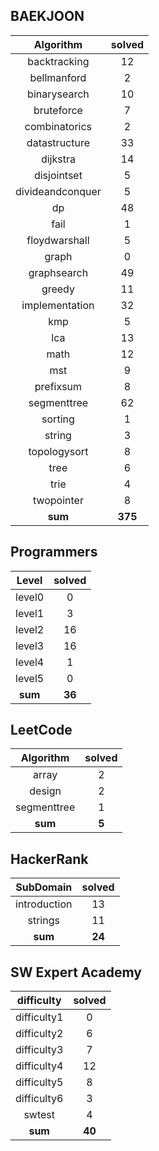 ## BAEKJOON
|    Algorithm    | solved |
| :-------------: | :----: |
|backtracking|12|
|bellmanford|2|
|binarysearch|10|
|bruteforce|7|
|combinatorics|2|
|datastructure|33|
|dijkstra|14|
|disjointset|5|
|divideandconquer|5|
|dp|48|
|fail|1|
|floydwarshall|5|
|graph|0|
|graphsearch|49|
|greedy|11|
|implementation|32|
|kmp|5|
|lca|13|
|math|12|
|mst|9|
|prefixsum|8|
|segmenttree|62|
|sorting|1|
|string|3|
|topologysort|8|
|tree|6|
|trie|4|
|twopointer|8|
| **sum** | **375**|

## Programmers
|    Level    | solved |
| :-------------: | :----: |
|level0|0|
|level1|3|
|level2|16|
|level3|16|
|level4|1|
|level5|0|
| **sum** | **36**|

## LeetCode
|    Algorithm    | solved |
| :-------------: | :----: |
|array|2|
|design|2|
|segmenttree|1|
| **sum** | **5**|

## HackerRank
|    SubDomain    | solved |
| :-------------: | :----: |
|introduction|13|
|strings|11|
| **sum** | **24**|

## SW Expert Academy
|    difficulty    | solved |
| :-------------: | :----: |
|difficulty1|0|
|difficulty2|6|
|difficulty3|7|
|difficulty4|12|
|difficulty5|8|
|difficulty6|3|
|swtest|4|
| **sum** | **40**|

